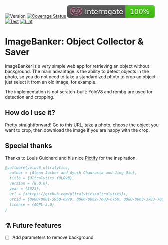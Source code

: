 ![Version](https://img.shields.io/badge/python-3.11-brightgreen)
[![Coverage Status](https://coveralls.io/repos/github/MathisNcl/image-banker/badge.svg?branch=master)](https://coveralls.io/github/MathisNcl/image-banker?branch=master)
![Interrogate Status](assets/interrogate_badge.svg)
[![Test](https://github.com/MathisNcl/image-banker/actions/workflows/test.yaml/badge.svg)](https://github.com/MathisNcl/image-banker/actions/workflows/test.yaml)
[![Lint](https://github.com/MathisNcl/image-banker/actions/workflows/lint.yaml/badge.svg)](https://github.com/MathisNcl/image-banker/actions/workflows/lint.yaml)

# ImageBanker: Object Collector & Saver

ImageBanker is a very simple web app for retrieving an object without background.
The main advantage is the ability to detect objects in the photo, so you do not need to take a standardized photo to crop an object - just select it from an old image, for example.

The implementation is not scratch-built: YoloV8 and rembg are used for detection and cropping.

## How do I use it?

Pretty straightforward! Go to this URL, take a photo, choose the object you want to crop, then download the image if you are happy with the crop.

## Special thanks

Thanks to Louis Guichard and his nice [Pictify](https://github.com/louisguichard/pictify/tree/main) for the inspiration.

```bibtex
@software{yolov8_ultralytics,
  author = {Glenn Jocher and Ayush Chaurasia and Jing Qiu},
  title = {Ultralytics YOLOv8},
  version = {8.0.0},
  year = {2023},
  url = {<https://github.com/ultralytics/ultralytics}>,
  orcid = {0000-0001-5950-6979, 0000-0002-7603-6750, 0000-0003-3783-7069},
  license = {AGPL-3.0}
}
```

## ⚗️ Future features

- [ ] Add parameters to remove background

